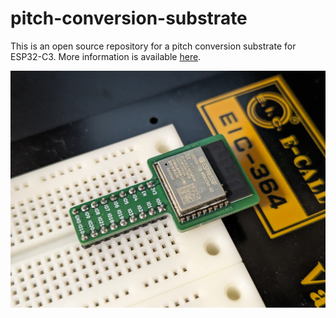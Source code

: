 # pitch-conversion-substrate

This is an open source repository for a pitch conversion substrate for ESP32-C3. More information is available [here](https://qiita.com/ricelectric/items/3a3d29f45651f7c7f38b).

![picture.jpg](https://github.com/ricelectric/pitch-conversion-substrate/blob/main/images/picture.jpg)
